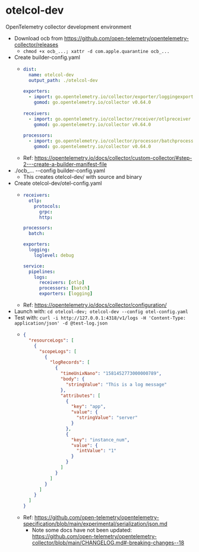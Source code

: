 # otelcol-dev
OpenTelemetry collector development environment

- Download ocb from https://github.com/open-telemetry/opentelemetry-collector/releases
  - `chmod +x ocb_...; xattr -d com.apple.quarantine ocb_...`
- Create builder-config.yaml
  - ```yaml
    dist:
      name: otelcol-dev
      output_path: ./otelcol-dev
     
    exporters:
      - import: go.opentelemetry.io/collector/exporter/loggingexporter
        gomod: go.opentelemetry.io/collector v0.64.0
     
    receivers:
      - import: go.opentelemetry.io/collector/receiver/otlpreceiver
        gomod: go.opentelemetry.io/collector v0.64.0
     
    processors:
      - import: go.opentelemetry.io/collector/processor/batchprocessor
        gomod: go.opentelemetry.io/collector v0.64.0
    ```
  - Ref: https://opentelemetry.io/docs/collector/custom-collector/#step-2---create-a-builder-manifest-file
- ./ocb_... --config builder-config.yaml
  - This creates otelcol-dev/ with source and binary
- Create otelcol-dev/otel-config.yaml
  - ```yaml
    receivers:
      otlp:
        protocols:
          grpc:
          http:
    
    processors:
      batch:
    
    exporters:
      logging:
        loglevel: debug
    
    service:
      pipelines:
        logs:
          receivers: [otlp]
          processors: [batch]
          exporters: [logging]
    ```
  - Ref: https://opentelemetry.io/docs/collector/configuration/
- Launch with: `cd otelcol-dev; otelcol-dev --config otel-config.yaml`
- Test with: `curl -i http://127.0.0.1:4318/v1/logs -H 'Content-Type: application/json' -d @test-log.json`
  - ```json
    {
      "resourceLogs": [
        {
          "scopeLogs": [
            {
              "logRecords": [
                {
                  "timeUnixNano": "1581452773000000789",
                  "body": {
                    "stringValue": "This is a log message"
                  },
                  "attributes": [
                    { 
                      "key": "app",
                      "value": {
                        "stringValue": "server"
                      }
                    },
                    {
                      "key": "instance_num",
                      "value": {
                        "intValue": "1"
                      }
                    }
                  ]
                }
              ]
            }
          ]
        }
      ]
    }
    ```
  - Ref: https://github.com/open-telemetry/opentelemetry-specification/blob/main/experimental/serialization/json.md
    - Note some docs have not been updated: https://github.com/open-telemetry/opentelemetry-collector/blob/main/CHANGELOG.md#-breaking-changes--18
